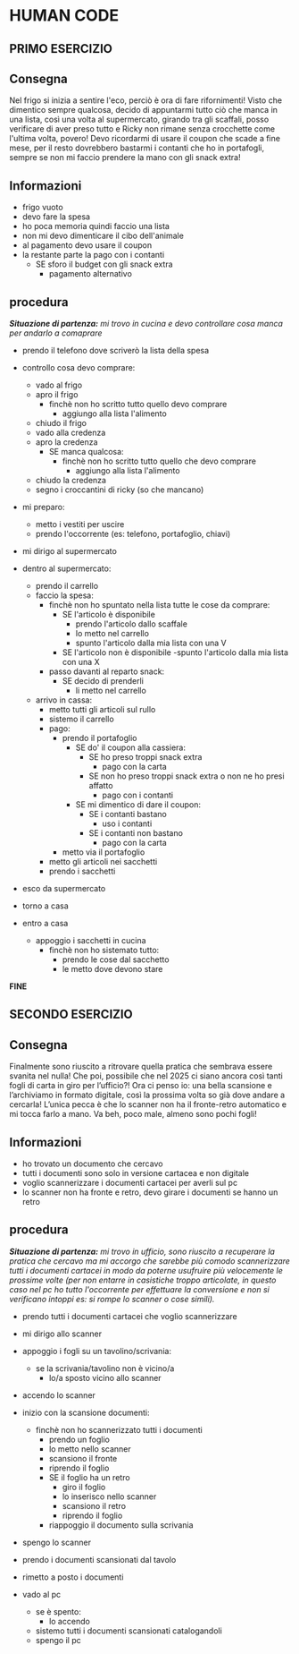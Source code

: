 # HUMAN CODE

## PRIMO ESERCIZIO

## Consegna

Nel frigo si inizia a sentire l'eco, perciò è ora di fare rifornimenti!
Visto che dimentico sempre qualcosa, decido di appuntarmi tutto ciò che manca in una lista, così una volta al supermercato, girando tra gli scaffali, posso verificare di aver preso tutto e Ricky non rimane senza crocchette come l'ultima volta, povero! Devo ricordarmi di usare il coupon che scade a fine mese, per il resto dovrebbero bastarmi i contanti che ho in portafogli, sempre se non mi faccio prendere la mano con gli snack extra!


## Informazioni

- frigo vuoto
- devo fare la spesa
- ho poca memoria quindi faccio una lista
- non mi devo dimenticare il cibo dell'animale
- al pagamento devo usare il coupon
- la restante parte la pago con i contanti
   - SE sforo il budget con gli snack extra
      - pagamento alternativo


## procedura

***Situazione di partenza:** mi trovo in cucina e devo controllare cosa manca per andarlo a comaprare*

- prendo il telefono dove scriverò la lista della spesa

- controllo cosa devo comprare:
   - vado al frigo
   - apro il frigo
      - finchè non ho scritto tutto quello devo comprare
         - aggiungo alla lista l'alimento
   - chiudo il frigo
   - vado alla credenza
   - apro la credenza
      - SE manca qualcosa:
         - finchè non ho scritto tutto quello che devo comprare
             - aggiungo alla lista l'alimento
   - chiudo la credenza
   - segno i croccantini di ricky (so che mancano)

- mi preparo:
   - metto i vestiti per uscire
   - prendo l'occorrente (es: telefono, portafoglio, chiavi)

- mi dirigo al supermercato

- dentro al supermercato:
   - prendo il carrello
   - faccio la spesa:
      - finchè non ho spuntato nella lista tutte le cose da comprare:
         - SE l'articolo è disponibile
             - prendo l'articolo dallo scaffale
             - lo metto nel carrello
             - spunto l'articolo dalla mia lista con una V
         - SE l'articolo non è disponibile
             -spunto l'articolo dalla mia lista con una X
      - passo davanti al reparto snack:
         - SE decido di prenderli
             - li metto nel carrello
   - arrivo in cassa:
      - metto tutti gli articoli sul rullo
      - sistemo il carrello
      - pago:
         - prendo il portafoglio
             - SE do' il coupon alla cassiera:
                 - SE ho preso troppi snack extra
                     - pago con la carta
                 - SE non ho preso troppi snack extra o non ne ho presi  affatto
                     - pago con i contanti
             - SE mi dimentico di dare il coupon:
                 - SE i contanti bastano
                     - uso i contanti
                 - SE i contanti non bastano
                     - pago con la carta 
         - metto via il portafoglio
      - metto gli articoli nei sacchetti
      - prendo i sacchetti
- esco da supermercato

- torno a casa

- entro a casa
   - appoggio i sacchetti in cucina
      - finchè non ho sistemato tutto:
         - prendo le cose dal sacchetto
         - le metto dove devono stare

**FINE**



## SECONDO ESERCIZIO

## Consegna

Finalmente sono riuscito a ritrovare quella pratica che sembrava essere svanita nel nulla! Che poi, possibile che nel 2025 ci siano ancora così tanti fogli di carta in giro per l’ufficio?! Ora ci penso io: una bella scansione e l’archiviamo in formato digitale, così la prossima volta so già dove andare a cercarla! L’unica pecca è che lo scanner non ha il fronte-retro automatico e mi tocca farlo a mano. Va beh, poco male, almeno sono pochi fogli!


## Informazioni

- ho trovato un documento che cercavo
- tutti i documenti sono solo in versione cartacea e non digitale
- voglio scannerizzare i documenti cartacei per averli sul pc
- lo scanner non ha fronte e retro, devo girare i documenti se hanno un retro


## procedura

***Situazione di partenza:** mi trovo in ufficio, sono riuscito a recuperare la pratica che cercavo ma mi accorgo che sarebbe più comodo scannerizzare tutti i documenti cartacei in modo da poterne usufruire più velocemente le prossime volte (per non entarre in casistiche troppo articolate, in questo caso nel pc ho tutto l'occorrente per effettuare la conversione e non si verificano intoppi es: si rompe lo scanner o cose simili).*

- prendo tutti i documenti cartacei che voglio scannerizzare

- mi dirigo allo scanner

- appoggio i fogli su un tavolino/scrivania:
   - se la scrivania/tavolino non è vicino/a
      - lo/a sposto vicino allo scanner

- accendo lo scanner

- inizio con la scansione documenti:
  - finchè non ho scannerizzato tutti i documenti
     - prendo un foglio
     - lo metto nello scanner
     - scansiono il fronte
     - riprendo il foglio
     - SE il foglio ha un retro
         - giro il foglio
         - lo inserisco nello scanner
         - scansiono il retro
         - riprendo il foglio
     - riappoggio il documento sulla scrivania

- spengo lo scanner

- prendo i documenti scansionati dal tavolo

- rimetto a posto i documenti

- vado al pc
   - se è spento:
       - lo accendo
   - sistemo tutti i documenti scansionati catalogandoli
   - spengo il pc